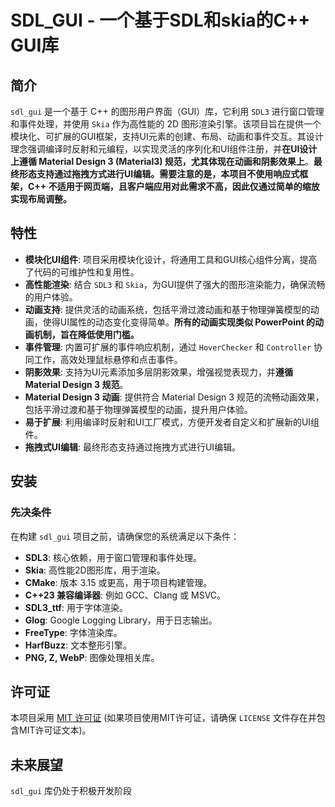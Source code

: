 # SDL_GUI - 一个基于SDL和skia的C++ GUI库

## 简介

`sdl_gui` 是一个基于 C++ 的图形用户界面（GUI）库，它利用 `SDL3` 进行窗口管理和事件处理，并使用 `Skia` 作为高性能的 2D 图形渲染引擎。该项目旨在提供一个模块化、可扩展的GUI框架，支持UI元素的创建、布局、动画和事件交互。其设计理念强调编译时反射和元编程，以实现灵活的序列化和UI组件注册，并**在UI设计上遵循 Material Design 3 (Material3) 规范，尤其体现在动画和阴影效果上**。**最终形态支持通过拖拽方式进行UI编辑。需要注意的是，本项目不使用响应式框架，C++ 不适用于网页端，且客户端应用对此需求不高，因此仅通过简单的缩放实现布局调整。**

## 特性

*   **模块化UI组件**: 项目采用模块化设计，将通用工具和GUI核心组件分离，提高了代码的可维护性和复用性。
*   **高性能渲染**: 结合 `SDL3` 和 `Skia`，为GUI提供了强大的图形渲染能力，确保流畅的用户体验。
*   **动画支持**: 提供灵活的动画系统，包括平滑过渡动画和基于物理弹簧模型的动画，使得UI属性的动态变化变得简单。**所有的动画实现类似 PowerPoint 的动画机制，旨在降低使用门槛。**
*   **事件管理**: 内置可扩展的事件响应机制，通过 `HoverChecker` 和 `Controller` 协同工作，高效处理鼠标悬停和点击事件。
*   **阴影效果**: 支持为UI元素添加多层阴影效果，增强视觉表现力，并**遵循 Material Design 3 规范**。
*   **Material Design 3 动画**: 提供符合 Material Design 3 规范的流畅动画效果，包括平滑过渡和基于物理弹簧模型的动画，提升用户体验。
*   **易于扩展**: 利用编译时反射和UI工厂模式，方便开发者自定义和扩展新的UI组件。
*   **拖拽式UI编辑**: 最终形态支持通过拖拽方式进行UI编辑。

## 安装

### 先决条件

在构建 `sdl_gui` 项目之前，请确保您的系统满足以下条件：

*   **SDL3**: 核心依赖，用于窗口管理和事件处理。
*   **Skia**: 高性能2D图形库，用于渲染。
*   **CMake**: 版本 3.15 或更高，用于项目构建管理。
*   **C++23 兼容编译器**: 例如 GCC、Clang 或 MSVC。
*   **SDL3_ttf**: 用于字体渲染。
*   **Glog**: Google Logging Library，用于日志输出。
*   **FreeType**: 字体渲染库。
*   **HarfBuzz**: 文本整形引擎。
*   **PNG, Z, WebP**: 图像处理相关库。


## 许可证

本项目采用 [MIT 许可证](LICENSE) (如果项目使用MIT许可证，请确保 `LICENSE` 文件存在并包含MIT许可证文本)。

## 未来展望

`sdl_gui` 库仍处于积极开发阶段

